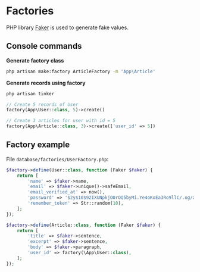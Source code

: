 # Factories

PHP library [Faker](https://github.com/fzaninotto/Faker) is used to generate fake values.

## Console commands

**Generate factory class**

```bash
php artisan make:factory ArticleFactory -m 'App\Article'
```

**Generate records using factory**

```bash
php artisan tinker
```
```php
// Create 5 records of User
factory(App\User::class, 5)->create()

// Create 3 articles for user with id = 5
factory(App\Article::class, 3)->create(['user_id' => 5])
```

## Factory example 

File `database/factories/UserFactory.php`:

```php
$factory->define(User::class, function (Faker $faker) {
    return [
        'name' => $faker->name,
        'email' => $faker->unique()->safeEmail,
        'email_verified_at' => now(),
        'password' => '$2y$10$92IXUNpkjO0rOQ5byMi.Ye4oKoEa3Ro9llC/.og/at2.uheWG/igi', // password
        'remember_token' => Str::random(10),
    ];
});
```

```php
$factory->define(Article::class, function (Faker $faker) {
    return [
        'title' => $faker->sentence,
        'excerpt' => $faker->sentence,
        'body' => $faker->paragraph,
        'user_id' => factory(\App\User::class),
    ];
});
```
